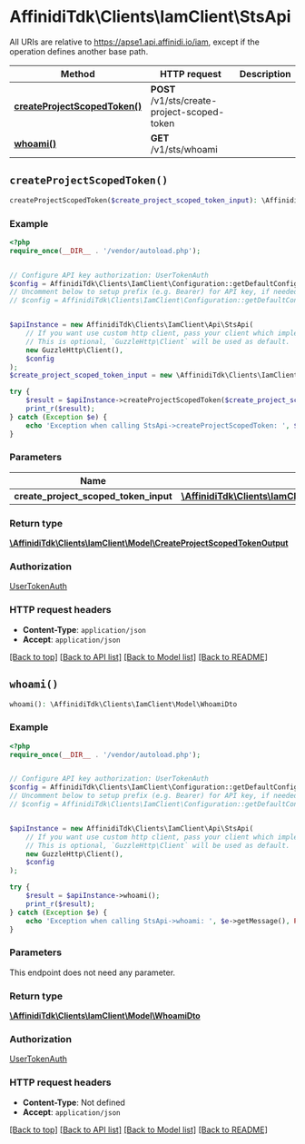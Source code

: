 # AffinidiTdk\Clients\IamClient\StsApi

All URIs are relative to https://apse1.api.affinidi.io/iam, except if the operation defines another base path.

| Method | HTTP request | Description |
| ------------- | ------------- | ------------- |
| [**createProjectScopedToken()**](StsApi.md#createProjectScopedToken) | **POST** /v1/sts/create-project-scoped-token |  |
| [**whoami()**](StsApi.md#whoami) | **GET** /v1/sts/whoami |  |


## `createProjectScopedToken()`

```php
createProjectScopedToken($create_project_scoped_token_input): \AffinidiTdk\Clients\IamClient\Model\CreateProjectScopedTokenOutput
```



### Example

```php
<?php
require_once(__DIR__ . '/vendor/autoload.php');


// Configure API key authorization: UserTokenAuth
$config = AffinidiTdk\Clients\IamClient\Configuration::getDefaultConfiguration()->setApiKey('authorization', 'YOUR_API_KEY');
// Uncomment below to setup prefix (e.g. Bearer) for API key, if needed
// $config = AffinidiTdk\Clients\IamClient\Configuration::getDefaultConfiguration()->setApiKeyPrefix('authorization', 'Bearer');


$apiInstance = new AffinidiTdk\Clients\IamClient\Api\StsApi(
    // If you want use custom http client, pass your client which implements `GuzzleHttp\ClientInterface`.
    // This is optional, `GuzzleHttp\Client` will be used as default.
    new GuzzleHttp\Client(),
    $config
);
$create_project_scoped_token_input = new \AffinidiTdk\Clients\IamClient\Model\CreateProjectScopedTokenInput(); // \AffinidiTdk\Clients\IamClient\Model\CreateProjectScopedTokenInput | CreateProjectScopedToken

try {
    $result = $apiInstance->createProjectScopedToken($create_project_scoped_token_input);
    print_r($result);
} catch (Exception $e) {
    echo 'Exception when calling StsApi->createProjectScopedToken: ', $e->getMessage(), PHP_EOL;
}
```

### Parameters

| Name | Type | Description  | Notes |
| ------------- | ------------- | ------------- | ------------- |
| **create_project_scoped_token_input** | [**\AffinidiTdk\Clients\IamClient\Model\CreateProjectScopedTokenInput**](../Model/CreateProjectScopedTokenInput.md)| CreateProjectScopedToken | |

### Return type

[**\AffinidiTdk\Clients\IamClient\Model\CreateProjectScopedTokenOutput**](../Model/CreateProjectScopedTokenOutput.md)

### Authorization

[UserTokenAuth](../../README.md#UserTokenAuth)

### HTTP request headers

- **Content-Type**: `application/json`
- **Accept**: `application/json`

[[Back to top]](#) [[Back to API list]](../../README.md#endpoints)
[[Back to Model list]](../../README.md#models)
[[Back to README]](../../README.md)

## `whoami()`

```php
whoami(): \AffinidiTdk\Clients\IamClient\Model\WhoamiDto
```



### Example

```php
<?php
require_once(__DIR__ . '/vendor/autoload.php');


// Configure API key authorization: UserTokenAuth
$config = AffinidiTdk\Clients\IamClient\Configuration::getDefaultConfiguration()->setApiKey('authorization', 'YOUR_API_KEY');
// Uncomment below to setup prefix (e.g. Bearer) for API key, if needed
// $config = AffinidiTdk\Clients\IamClient\Configuration::getDefaultConfiguration()->setApiKeyPrefix('authorization', 'Bearer');


$apiInstance = new AffinidiTdk\Clients\IamClient\Api\StsApi(
    // If you want use custom http client, pass your client which implements `GuzzleHttp\ClientInterface`.
    // This is optional, `GuzzleHttp\Client` will be used as default.
    new GuzzleHttp\Client(),
    $config
);

try {
    $result = $apiInstance->whoami();
    print_r($result);
} catch (Exception $e) {
    echo 'Exception when calling StsApi->whoami: ', $e->getMessage(), PHP_EOL;
}
```

### Parameters

This endpoint does not need any parameter.

### Return type

[**\AffinidiTdk\Clients\IamClient\Model\WhoamiDto**](../Model/WhoamiDto.md)

### Authorization

[UserTokenAuth](../../README.md#UserTokenAuth)

### HTTP request headers

- **Content-Type**: Not defined
- **Accept**: `application/json`

[[Back to top]](#) [[Back to API list]](../../README.md#endpoints)
[[Back to Model list]](../../README.md#models)
[[Back to README]](../../README.md)
